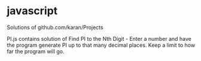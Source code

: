 # javascript
Solutions of github.com/karan/Projects 

PI.js
contains solution of
Find PI to the Nth Digit - Enter a number and have the program generate PI up to that many decimal places. Keep a limit to how far the program will go.
